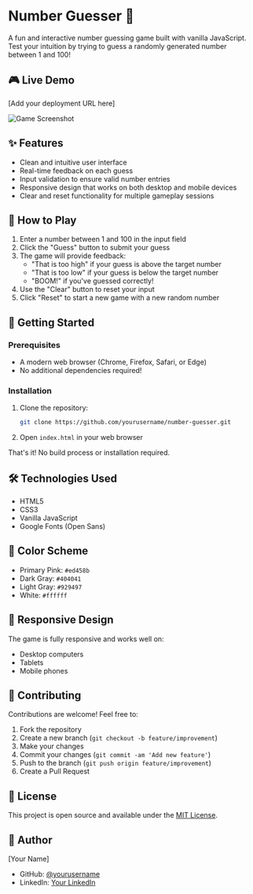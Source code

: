 # Number Guesser 🎲

A fun and interactive number guessing game built with vanilla JavaScript. Test your intuition by trying to guess a randomly generated number between 1 and 100!

## 🎮 Live Demo

[Add your deployment URL here]

![Game Screenshot](screenshot.png) <!-- You can add a screenshot of your game here -->

## ✨ Features

- Clean and intuitive user interface
- Real-time feedback on each guess
- Input validation to ensure valid number entries
- Responsive design that works on both desktop and mobile devices
- Clear and reset functionality for multiple gameplay sessions

## 🎯 How to Play

1. Enter a number between 1 and 100 in the input field
2. Click the "Guess" button to submit your guess
3. The game will provide feedback:
   - "That is too high" if your guess is above the target number
   - "That is too low" if your guess is below the target number
   - "BOOM!" if you've guessed correctly!
4. Use the "Clear" button to reset your input
5. Click "Reset" to start a new game with a new random number

## 🚀 Getting Started

### Prerequisites

- A modern web browser (Chrome, Firefox, Safari, or Edge)
- No additional dependencies required!

### Installation

1. Clone the repository:
   ```bash
   git clone https://github.com/yourusername/number-guesser.git
   ```

2. Open `index.html` in your web browser

That's it! No build process or installation required.

## 🛠️ Technologies Used

- HTML5
- CSS3
- Vanilla JavaScript
- Google Fonts (Open Sans)

## 🎨 Color Scheme

- Primary Pink: `#ed458b`
- Dark Gray: `#404041`
- Light Gray: `#929497`
- White: `#ffffff`

## 📱 Responsive Design

The game is fully responsive and works well on:
- Desktop computers
- Tablets
- Mobile phones

## 🤝 Contributing

Contributions are welcome! Feel free to:
1. Fork the repository
2. Create a new branch (`git checkout -b feature/improvement`)
3. Make your changes
4. Commit your changes (`git commit -am 'Add new feature'`)
5. Push to the branch (`git push origin feature/improvement`)
6. Create a Pull Request

## 📝 License

This project is open source and available under the [MIT License](LICENSE).

## 👤 Author

[Your Name]
- GitHub: [@yourusername](https://github.com/yourusername)
- LinkedIn: [Your LinkedIn](https://linkedin.com/in/yourprofile)

